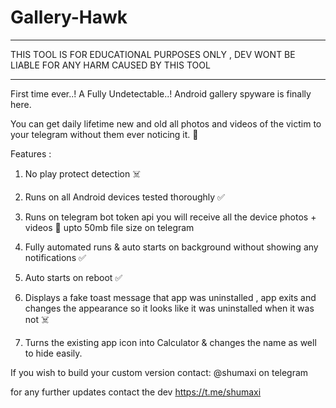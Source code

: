 # Gallery-Hawk
________________________________
THIS TOOL IS FOR EDUCATIONAL PURPOSES ONLY , DEV WONT BE LIABLE FOR ANY HARM CAUSED BY THIS TOOL
_________________________________
First time ever..!
A Fully Undetectable..! Android gallery spyware is finally here.

You can get daily lifetime new and old all photos and videos of the victim to your telegram without them ever noticing it. 👀



Features :

1. No play protect detection ☠️

2. Runs on all Android devices tested thoroughly ✅

3. Runs on telegram bot token api you will receive all the device photos + videos 👀 upto 50mb file size on telegram

4. Fully automated runs & auto starts on background without showing any notifications ✅

5. Auto starts on reboot ✅

6. Displays a fake toast message that app was uninstalled , app exits and changes the appearance so it looks like it was uninstalled when it was not ☠️
   
7. Turns the existing app icon into Calculator & changes the name as well to hide easily.


If you wish to build your custom version contact: @shumaxi on 
telegram 

for any further updates contact the dev 
https://t.me/shumaxi
